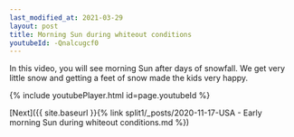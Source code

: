```yaml
---
last_modified_at: 2021-03-29
layout: post
title: Morning Sun during whiteout conditions 
youtubeId: -Qnalcugcf0
---
```

 
In this video, you will see morning Sun after days of snowfall. We get very little snow and getting a feet of snow made the kids very happy. 
 
 
 


{% include youtubePlayer.html id=page.youtubeId %}
 
 
[Next]({{ site.baseurl }}{% link split1/_posts/2020-11-17-USA - Early morning Sun during whiteout conditions.md %})
